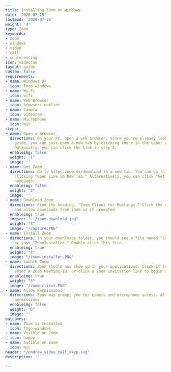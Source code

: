 ```yaml
---
title: Installing Zoom on Windows
date: '2020-07-28'
lastmod: '2020-07-28'
weight: '4'
type: Zoom
keywords:
- zoom
- windows
- video
- call
- conferencing
icon: videocam
layout: guide
custom: false
requirements:
- name: Windows 8+
  icon: logo-windows
- name: Wi-Fi
  icon: wifi
- name: Web Browser
  icon: browsers-outline
- name: Camera
  icon: videocam
- name: Microphone
  icon: mic
steps:
- name: Open a Browser
  directions: On your PC, open a web browser. Since you're already looking at this
    guide, you can just open a new tab by clicking the + in the upper right corner.
    Optionally, you can click the link in step 2.
  enableimg: false
  weight: "1"
  image: ''
- name: Get Zoom
  directions: Go to https:zoom.us/download in a new tab. You can do this by right
    clicking "Open Link in New Tab." Alternatively, you can click "Get Zoom" on our
    homepage.
  enableimg: false
  weight: "2"
  image: ''
- name: Download Zoom
  directions: Find the heading, "Zoom Client for Meetings." Click the download button,
    and allow downloads from zoom.us if prompted.
  enableimg: true
  imgsrc: "../zoom-download.jpg"
  weight: "3"
  image: "/capture.PNG"
- name: Install Zoom
  directions: In your downloads folder, you should see a file named "ZoomInstaller.exe"
    or just "ZoomInstaller." Double click this file.
  enableimg: true
  weight: "4"
  image: "/zoom-installer.PNG"
- name: Launch Zoom
  directions: Zoom should now show up in your applications. Click it to launch and
    enter a Zoom Meeting ID, or click a Zoom Invitation link to begin a call.
  enableimg: true
  weight: "5"
  image: "/zoom-client.PNG"
- name: Allow Permissions
  directions: Zoom may prompt you for camera and microphone access. Allow all of these
    permissions.
  enableimg: false
  weight: "6"
  image: ''
outcomes:
- name: Zoom is Installed
  icon: logo-windows
- name: Visible on Zoom
  icon: happy
- name: Audible on Zoom
  icon: mic
header: "/undraw_video_call_kxyp.svg"
description: ''

---
```

